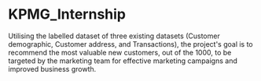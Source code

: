 # KPMG_Internship
Utilising the labelled dataset of three existing datasets (Customer demographic, Customer address, and Transactions), the project's goal is to recommend the most valuable new customers, out of the 1000, to be targeted by the marketing team for effective marketing campaigns and improved business growth.
